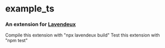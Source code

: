 # example_ts

### An extension for [Lavendeux](https://rscarson.github.io/lavendeux/)

Compile this extension with "npx lavendeux build"
Test this extension with "npm test"